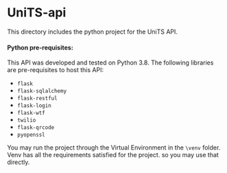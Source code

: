 # UniTS-api

This directory includes the python project for the UniTS API.

#### Python pre-requisites:

This API was developed and tested on Python 3.8. The following libraries
are pre-requisites to host this API:

- `flask`  
- `flask-sqlalchemy`  
- `flask-restful`
- `flask-login`
- `flask-wtf`
- `twilio`
- `flask-qrcode`
- `pyopenssl`
  
You may run the project through the Virtual Environment in the `\venv` folder.
Venv has all the requirements satisfied for the project. so you may use that directly. 
